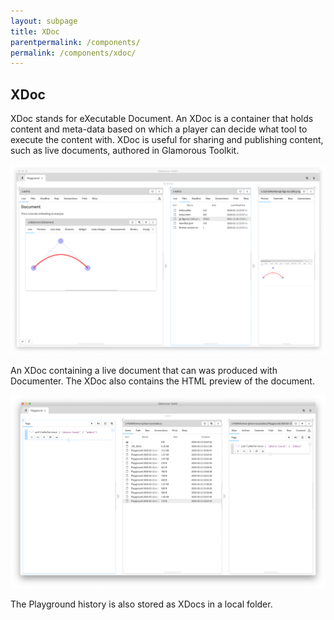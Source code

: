 ```yaml
---
layout: subpage
title: XDoc
parentpermalink: /components/
permalink: /components/xdoc/
---
```


<section id="xdoc">
	<div class="container pt-5 pb-5 jumbotron-small">
    <div class="row">
      <div class="col-md-12">
     		<h1>XDoc</h1>
        <p class="lead">XDoc stands for eXecutable Document. An XDoc is a container that holds content and meta-data based on which a player can decide what tool to execute the content with. XDoc is useful for sharing and publishing content, such as live documents, authored in Glamorous Toolkit.</p>
        <div class="sample">
          <img src="/assets/pictures/gtr-xdoc-contents.png">
          <div class="picture-caption">
            <p>An XDoc containing a live document that can was produced with Documenter. The XDoc also contains the HTML preview of the document.</p>
          </div>
        </div>
        <div class="sample">
          <img src="/assets/pictures/gtr-xdoc-playground-history.png">
          <div class="picture-caption">
            <p>The Playground history is also stored as XDocs in a local folder.</p>
          </div>
        </div>
		  </div>			
    </div>
	</div>
</section>